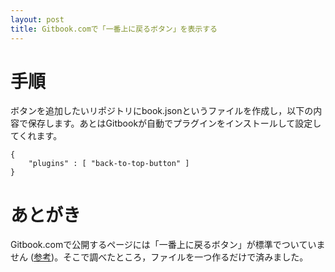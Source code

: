```yaml
---
layout: post
title: Gitbook.comで「一番上に戻るボタン」を表示する
---
```


# 手順

ボタンを追加したいリポジトリにbook.jsonというファイルを作成し，以下の内容で保存します。あとはGitbookが自動でプラグインをインストールして設定してくれます。

    {
        "plugins" : [ "back-to-top-button" ]
    }


# あとがき

Gitbook.comで公開するページには「一番上に戻るボタン」が標準でついていません ([参考](http://www.travelbanana.net/entry/backtotop))。そこで調べたところ，ファイルを一つ作るだけで済みました。

